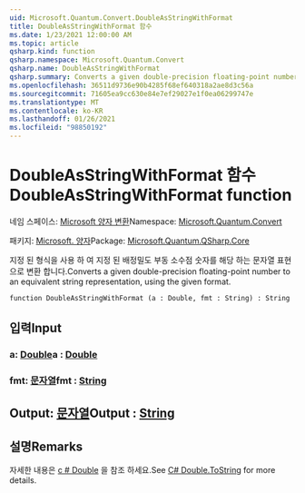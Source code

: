 ```yaml
---
uid: Microsoft.Quantum.Convert.DoubleAsStringWithFormat
title: DoubleAsStringWithFormat 함수
ms.date: 1/23/2021 12:00:00 AM
ms.topic: article
qsharp.kind: function
qsharp.namespace: Microsoft.Quantum.Convert
qsharp.name: DoubleAsStringWithFormat
qsharp.summary: Converts a given double-precision floating-point number to an equivalent string representation, using the given format.
ms.openlocfilehash: 36511d9736e90b4285f68ef640318a2ae8d3c56a
ms.sourcegitcommit: 71605ea9cc630e84e7ef29027e1f0ea06299747e
ms.translationtype: MT
ms.contentlocale: ko-KR
ms.lasthandoff: 01/26/2021
ms.locfileid: "98850192"
---
```

# <a name="doubleasstringwithformat-function"></a><span data-ttu-id="91da7-102">DoubleAsStringWithFormat 함수</span><span class="sxs-lookup"><span data-stu-id="91da7-102">DoubleAsStringWithFormat function</span></span>

<span data-ttu-id="91da7-103">네임 스페이스: [Microsoft 양자 변환](xref:Microsoft.Quantum.Convert)</span><span class="sxs-lookup"><span data-stu-id="91da7-103">Namespace: [Microsoft.Quantum.Convert](xref:Microsoft.Quantum.Convert)</span></span>

<span data-ttu-id="91da7-104">패키지: [Microsoft. 양자](https://nuget.org/packages/Microsoft.Quantum.QSharp.Core)</span><span class="sxs-lookup"><span data-stu-id="91da7-104">Package: [Microsoft.Quantum.QSharp.Core](https://nuget.org/packages/Microsoft.Quantum.QSharp.Core)</span></span>


<span data-ttu-id="91da7-105">지정 된 형식을 사용 하 여 지정 된 배정밀도 부동 소수점 숫자를 해당 하는 문자열 표현으로 변환 합니다.</span><span class="sxs-lookup"><span data-stu-id="91da7-105">Converts a given double-precision floating-point number to an equivalent string representation, using the given format.</span></span>

```qsharp
function DoubleAsStringWithFormat (a : Double, fmt : String) : String
```


## <a name="input"></a><span data-ttu-id="91da7-106">입력</span><span class="sxs-lookup"><span data-stu-id="91da7-106">Input</span></span>

### <a name="a--double"></a><span data-ttu-id="91da7-107">a: [Double](xref:microsoft.quantum.lang-ref.double)</span><span class="sxs-lookup"><span data-stu-id="91da7-107">a : [Double](xref:microsoft.quantum.lang-ref.double)</span></span>




### <a name="fmt--string"></a><span data-ttu-id="91da7-108">fmt: [문자열](xref:microsoft.quantum.lang-ref.string)</span><span class="sxs-lookup"><span data-stu-id="91da7-108">fmt : [String](xref:microsoft.quantum.lang-ref.string)</span></span>





## <a name="output--string"></a><span data-ttu-id="91da7-109">Output: [문자열](xref:microsoft.quantum.lang-ref.string)</span><span class="sxs-lookup"><span data-stu-id="91da7-109">Output : [String](xref:microsoft.quantum.lang-ref.string)</span></span>



## <a name="remarks"></a><span data-ttu-id="91da7-110">설명</span><span class="sxs-lookup"><span data-stu-id="91da7-110">Remarks</span></span>

<span data-ttu-id="91da7-111">자세한 내용은 [c # Double](https://docs.microsoft.com/dotnet/api/system.double.tostring?view=netframework-4.7.1#System_Double_ToString_System_String_) 을 참조 하세요.</span><span class="sxs-lookup"><span data-stu-id="91da7-111">See [C# Double.ToString](https://docs.microsoft.com/dotnet/api/system.double.tostring?view=netframework-4.7.1#System_Double_ToString_System_String_) for more details.</span></span>